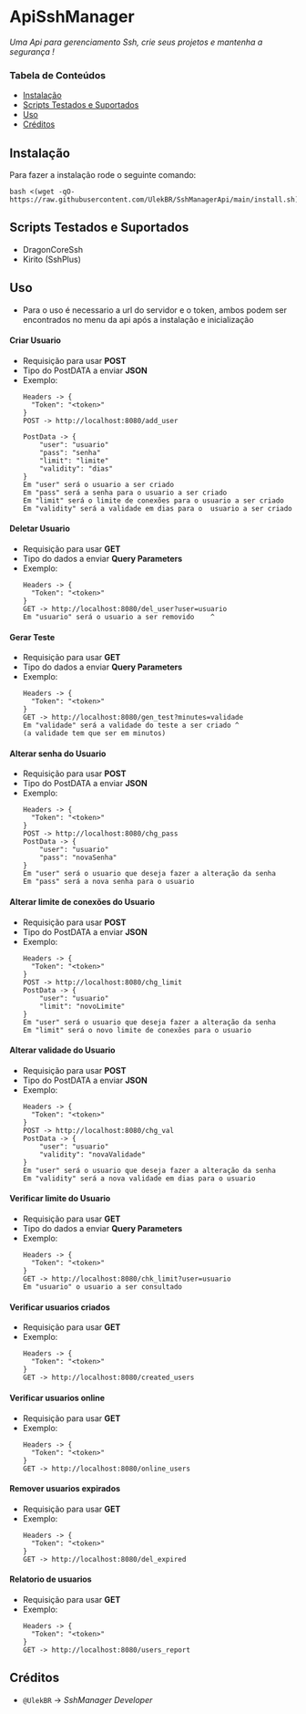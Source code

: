# ApiSshManager

*Uma Api para gerenciamento Ssh, crie seus projetos e mantenha a segurança !*

### Tabela de Conteúdos

- [Instalação](#instalação)
- [Scripts Testados e Suportados](#scripts-suportados)
- [Uso](#uso)
- [Créditos](#créditos)


## Instalação

Para fazer a instalação rode o seguinte comando:

```cgo
bash <(wget -qO- https://raw.githubusercontent.com/UlekBR/SshManagerApi/main/install.sh)
```


## Scripts Testados e Suportados
- DragonCoreSsh
- Kirito (SshPlus)

## Uso
- Para o uso é necessario a url do servidor e o token, ambos podem ser encontrados no menu da api após a instalação e inicialização



#### Criar Usuario
- Requisição para usar **POST**
- Tipo do PostDATA a enviar **JSON**
- Exemplo:
    ```cgo
    Headers -> {
      "Token": "<token>"
    }
    POST -> http://localhost:8080/add_user
  
    PostData -> {
        "user": "usuario"
        "pass": "senha"  
        "limit": "limite"  
        "validity": "dias"  
    }
    Em "user" será o usuario a ser criado
    Em "pass" será a senha para o usuario a ser criado
    Em "limit" será o limite de conexões para o usuario a ser criado
    Em "validity" será a validade em dias para o  usuario a ser criado
  
    ``` 
#### Deletar Usuario
- Requisição para usar **GET**
- Tipo do dados a enviar **Query Parameters**
- Exemplo:
    ```cgo
    Headers -> {
      "Token": "<token>"
    }
    GET -> http://localhost:8080/del_user?user=usuario 
    Em "usuario" será o usuario a ser removido    ^
  
    ``` 
  
#### Gerar Teste
- Requisição para usar **GET**
- Tipo do dados a enviar **Query Parameters**
- Exemplo:
    ```cgo
    Headers -> {
      "Token": "<token>"
    }
    GET -> http://localhost:8080/gen_test?minutes=validade 
    Em "validade" será a validade do teste a ser criado ^
    (a validade tem que ser em minutos)
    ``` 


#### Alterar senha do Usuario
- Requisição para usar **POST**
- Tipo do PostDATA a enviar **JSON**
- Exemplo:
    ```cgo
    Headers -> {
      "Token": "<token>"
    }
    POST -> http://localhost:8080/chg_pass
    PostData -> {
        "user": "usuario"
        "pass": "novaSenha"
    }
    Em "user" será o usuario que deseja fazer a alteração da senha
    Em "pass" será a nova senha para o usuario
    ``` 

#### Alterar limite de conexões do Usuario
- Requisição para usar **POST**
- Tipo do PostDATA a enviar **JSON**
- Exemplo:
    ```cgo
    Headers -> {
      "Token": "<token>"
    }
    POST -> http://localhost:8080/chg_limit
    PostData -> {
        "user": "usuario"
        "limit": "novoLimite"
    }
    Em "user" será o usuario que deseja fazer a alteração da senha
    Em "limit" será o novo limite de conexões para o usuario
    ``` 
  
#### Alterar validade do Usuario
- Requisição para usar **POST**
- Tipo do PostDATA a enviar **JSON**
- Exemplo:
    ```cgo
    Headers -> {
      "Token": "<token>"
    }
    POST -> http://localhost:8080/chg_val
    PostData -> {
        "user": "usuario"
        "validity": "novaValidade"
    }
    Em "user" será o usuario que deseja fazer a alteração da senha
    Em "validity" será a nova validade em dias para o usuario
    ``` 

#### Verificar limite do Usuario
- Requisição para usar **GET**
- Tipo do dados a enviar **Query Parameters**
- Exemplo:
    ```cgo
    Headers -> {
      "Token": "<token>"
    }
    GET -> http://localhost:8080/chk_limit?user=usuario 
    Em "usuario" o usuario a ser consultado
    ``` 

#### Verificar usuarios criados
- Requisição para usar **GET**
- Exemplo:
    ```cgo
    Headers -> {
      "Token": "<token>"
    }
    GET -> http://localhost:8080/created_users
    ``` 


#### Verificar usuarios online
- Requisição para usar **GET**
- Exemplo:
    ```cgo
    Headers -> {
      "Token": "<token>"
    }
    GET -> http://localhost:8080/online_users
    ``` 



#### Remover usuarios expirados
- Requisição para usar **GET**
- Exemplo:
    ```cgo
    Headers -> {
      "Token": "<token>"
    }
    GET -> http://localhost:8080/del_expired
    ``` 

#### Relatorio de usuarios
- Requisição para usar **GET**
- Exemplo:
    ```cgo
    Headers -> {
      "Token": "<token>"
    }
    GET -> http://localhost:8080/users_report
    ``` 


## Créditos
- `@UlekBR` -> *SshManager Developer* 